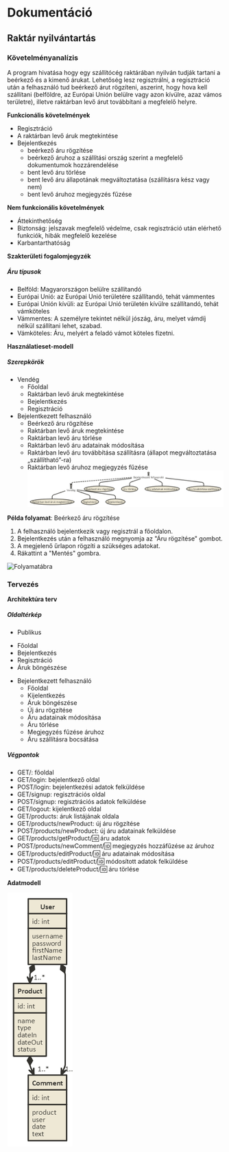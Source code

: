 # Dokumentáció
## Raktár nyilvántartás

### Követelményanalízis 
A program hivatása hogy egy szállítócég raktárában nyilván tudják tartani a beérkező és a kimenő árukat. 
Lehetőség lesz regisztrálni, a regisztráció után a felhasználó tud beérkező árut rögzíteni, aszerint, 
hogy hova kell szállítani (belföldre, az Európai Unión belülre vagy azon kívülre, azaz vámos területre), 
illetve raktárban levő árut továbbítani a megfelelő helyre.

**Funkcionális követelmények**
* Regisztráció
* A raktárban levő áruk megtekintése
* Bejelentkezés
  - beérkező áru rögzítése
  - beérkező áruhoz a szállítási ország szerint a megfelelő dokumentumok hozzárendelése
  -	bent levő áru törlése
  -	bent levő áru állapotának megváltoztatása (szállításra kész vagy nem)
  -	bent levő áruhoz megjegyzés fűzése
  
**Nem funkcionális követelmények**
*	Áttekinthetőség
*	Biztonság: jelszavak megfelelő védelme, csak regisztráció után elérhető funkciók, hibák megfelelő kezelése
*	Karbantarthatóság

**Szakterületi fogalomjegyzék**
##### Áru típusok
*	Belföld: Magyarországon belülre szállítandó
*	Európai Unió: az Európai Unió területére szállítandó, tehát vámmentes
*	Európai Unión kívüli: az Európai Unió területén kívülre szállítandó, tehát vámköteles
*	Vámmentes: A személyre tekintet nélkül jószág, áru, melyet vámdíj nélkül szállítani lehet, szabad.
*	Vámköteles: Áru, melyért a feladó vámot köteles fizetni.

**Használatieset-modell**
##### Szerepkörök
* Vendég
  -	Főoldal
  -	Raktárban levő áruk megtekintése
  -	Bejelentkezés
  -	Regisztráció
* Bejelentkezett felhasználó
  -	Beérkező áru rögzítése
  -	Raktárban levő áruk megtekintése
  -	Raktárban levő áru törlése
  -	Raktárban levő áru adatainak módosítása
  -	Raktárban levő áru továbbítása szállításra (állapot megváltoztatása „szállítható”-ra)
  -	Raktárban levő áruhoz megjegyzés fűzése
![Usecase diagram](docs/images/usecase.png)

**Példa folyamat**: Beérkező áru rögzítése

1. A felhasználó bejelentkezik vagy regisztrál a főoldalon.
2. Bejelentkezés után a felhasználó megnyomja az "Áru rögzítése" gombot.
3. A megjelenő űrlapon rögzíti a szükséges adatokat.
4. Rákattint a "Mentés" gombra.

![Folyamatábra](docs/images/folyamatábra.png)

### Tervezés

**Architektúra terv**

##### Oldaltérkép
*	Publikus
  - Főoldal
  - Bejelentkezés
  - Regisztráció
  - Áruk böngészése
* Bejelentkezett felhasználó
  -	Főoldal
  - Kijelentkezés  
  - Áruk böngészése
  - Új áru rögzítése
  - Áru adatainak módosítása
  - Áru törlése
  - Megjegyzés fűzése áruhoz
  - Áru szállításra bocsátása
  
##### Végpontok

*	GET/: főoldal
*	GET/login: bejelentkező oldal
*	POST/login: bejelentkezési adatok felküldése
*	GET/signup: regisztrációs oldal
*	POST/signup: regisztrációs adatok felküldése
*	GET/logout: kijelentkező oldal
*	GET/products: áruk listájának oldala
*	GET/products/newProduct: új áru rögzítése
*	POST/products/newProduct: új áru adatainak felküldése
*	GET/products/getProduct/:id: áru adatok
*	POST/products/newComment/:id: megjegyzés hozzáfűzése az áruhoz
*	GET/products/editProduct/:id: áru adatainak módosítása
*	POST/products/editProduct/:id: módosított adatok felküldése
*	GET/products/deleteProduct/:id: áru törlése

**Adatmodell**

![Adatmodell](docs/images/adatmodell.png)


